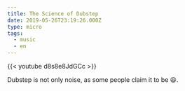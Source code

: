 ```yaml
---
title: The Science of Dubstep
date: 2019-05-26T23:19:26.000Z
type: micro
tags:
  - music
  - en
---
```


{{< youtube d8s8e8JdGCc >}}

Dubstep is not only noise, as some people claim it to be 😆.
